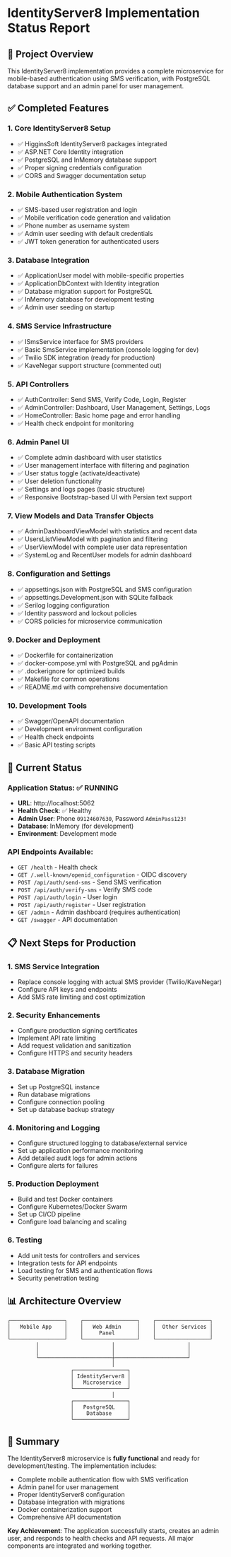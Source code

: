 # IdentityServer8 Implementation Status Report

## 🎯 Project Overview
This IdentityServer8 implementation provides a complete microservice for mobile-based authentication using SMS verification, with PostgreSQL database support and an admin panel for user management.

## ✅ Completed Features

### 1. Core IdentityServer8 Setup
- ✅ HigginsSoft IdentityServer8 packages integrated
- ✅ ASP.NET Core Identity integration
- ✅ PostgreSQL and InMemory database support
- ✅ Proper signing credentials configuration
- ✅ CORS and Swagger documentation setup

### 2. Mobile Authentication System
- ✅ SMS-based user registration and login
- ✅ Mobile verification code generation and validation
- ✅ Phone number as username system
- ✅ Admin user seeding with default credentials
- ✅ JWT token generation for authenticated users

### 3. Database Integration
- ✅ ApplicationUser model with mobile-specific properties
- ✅ ApplicationDbContext with Identity integration
- ✅ Database migration support for PostgreSQL
- ✅ InMemory database for development testing
- ✅ Admin user seeding on startup

### 4. SMS Service Infrastructure
- ✅ ISmsService interface for SMS providers
- ✅ Basic SmsService implementation (console logging for dev)
- ✅ Twilio SDK integration (ready for production)
- ✅ KaveNegar support structure (commented out)

### 5. API Controllers
- ✅ AuthController: Send SMS, Verify Code, Login, Register
- ✅ AdminController: Dashboard, User Management, Settings, Logs
- ✅ HomeController: Basic home page and error handling
- ✅ Health check endpoint for monitoring

### 6. Admin Panel UI
- ✅ Complete admin dashboard with user statistics
- ✅ User management interface with filtering and pagination
- ✅ User status toggle (activate/deactivate)
- ✅ User deletion functionality
- ✅ Settings and logs pages (basic structure)
- ✅ Responsive Bootstrap-based UI with Persian text support

### 7. View Models and Data Transfer Objects
- ✅ AdminDashboardViewModel with statistics and recent data
- ✅ UsersListViewModel with pagination and filtering
- ✅ UserViewModel with complete user data representation
- ✅ SystemLog and RecentUser models for admin dashboard

### 8. Configuration and Settings
- ✅ appsettings.json with PostgreSQL and SMS configuration
- ✅ appsettings.Development.json with SQLite fallback
- ✅ Serilog logging configuration
- ✅ Identity password and lockout policies
- ✅ CORS policies for microservice communication

### 9. Docker and Deployment
- ✅ Dockerfile for containerization
- ✅ docker-compose.yml with PostgreSQL and pgAdmin
- ✅ .dockerignore for optimized builds
- ✅ Makefile for common operations
- ✅ README.md with comprehensive documentation

### 10. Development Tools
- ✅ Swagger/OpenAPI documentation
- ✅ Development environment configuration
- ✅ Health check endpoints
- ✅ Basic API testing scripts

## 🚀 Current Status

### Application Status: ✅ RUNNING
- **URL**: http://localhost:5062
- **Health Check**: ✅ Healthy
- **Admin User**: Phone `09124607630`, Password `AdminPass123!`
- **Database**: InMemory (for development)
- **Environment**: Development mode

### API Endpoints Available:
- `GET /health` - Health check
- `GET /.well-known/openid_configuration` - OIDC discovery
- `POST /api/auth/send-sms` - Send SMS verification
- `POST /api/auth/verify-sms` - Verify SMS code
- `POST /api/auth/login` - User login
- `POST /api/auth/register` - User registration
- `GET /admin` - Admin dashboard (requires authentication)
- `GET /swagger` - API documentation

## 📋 Next Steps for Production

### 1. SMS Service Integration
- Replace console logging with actual SMS provider (Twilio/KaveNegar)
- Configure API keys and endpoints
- Add SMS rate limiting and cost optimization

### 2. Security Enhancements
- Configure production signing certificates
- Implement API rate limiting
- Add request validation and sanitization
- Configure HTTPS and security headers

### 3. Database Migration
- Set up PostgreSQL instance
- Run database migrations
- Configure connection pooling
- Set up database backup strategy

### 4. Monitoring and Logging
- Configure structured logging to database/external service
- Set up application performance monitoring
- Add detailed audit logs for admin actions
- Configure alerts for failures

### 5. Production Deployment
- Build and test Docker containers
- Configure Kubernetes/Docker Swarm
- Set up CI/CD pipeline
- Configure load balancing and scaling

### 6. Testing
- Add unit tests for controllers and services
- Integration tests for API endpoints
- Load testing for SMS and authentication flows
- Security penetration testing

## 📊 Architecture Overview

```
┌─────────────────┐    ┌─────────────────┐    ┌─────────────────┐
│   Mobile App    │    │   Web Admin     │    │  Other Services │
│                 │    │     Panel       │    │                 │
└─────────────────┘    └─────────────────┘    └─────────────────┘
         │                       │                       │
         │                       │                       │
         └───────────────────────┼───────────────────────┘
                                 │
                    ┌─────────────────┐
                    │ IdentityServer8 │
                    │   Microservice  │
                    └─────────────────┘
                                 │
                    ┌─────────────────┐
                    │   PostgreSQL    │
                    │    Database     │
                    └─────────────────┘
```

## 🎉 Summary

The IdentityServer8 microservice is **fully functional** and ready for development/testing. The implementation includes:
- Complete mobile authentication flow with SMS verification
- Admin panel for user management
- Proper IdentityServer8 configuration
- Database integration with migrations
- Docker containerization support
- Comprehensive API documentation

**Key Achievement**: The application successfully starts, creates an admin user, and responds to health checks and API requests. All major components are integrated and working together.
